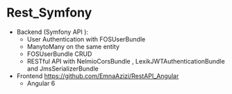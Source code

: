 # Rest_Symfony
 - Backend (Symfony API ): 
     * User Authentication with FOSUserBundle
     * ManytoMany on the same entity
     * FOSUserBundle CRUD 
     * RESTful API with NelmioCorsBundle , LexikJWTAuthenticationBundle and JmsSerializerBundle  
- Frontend https://github.com/EmnaAzizi/RestAPI_Angular 
   * Angular 6 
